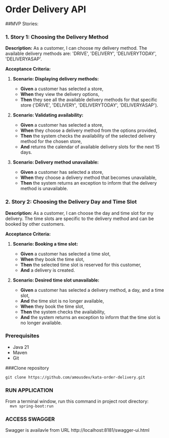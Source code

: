 # Order Delivery API

##MVP Stories:
### 1. Story 1: Choosing the Delivery Method
**Description:** As a customer, I can choose my delivery method. The available delivery methods are: 'DRIVE', 'DELIVERY', 'DELIVERYTODAY', 'DELIVERYASAP'.

**Acceptance Criteria:**
1. **Scenario: Displaying delivery methods:**
    - **Given** a customer has selected a store,
    - **When** they view the delivery options,
    - **Then** they see all the available delivery methods for that specific store ('DRIVE', 'DELIVERY', 'DELIVERYTODAY', 'DELIVERYASAP').

2. **Scenario: Validating availability:**
    - **Given** a customer has selected a store,
    - **When** they choose a delivery method from the options provided,
    - **Then** the system checks the availability of the selected delivery method for the chosen store,
    - **And** returns the calendar of available delivery slots for the next 15 days.

3. **Scenario: Delivery method unavailable:**
    - **Given** a customer has selected a store,
    - **When** they choose a delivery method that becomes unavailable,
    - **Then** the system returns an exception to inform that the delivery method is unavailable.

### 2. Story 2: Choosing the Delivery Day and Time Slot
**Description:** As a customer, I can choose the day and time slot for my delivery. The time slots are specific to the delivery method and can be booked by other customers.

**Acceptance Criteria:**
1. **Scenario: Booking a time slot:**
    - **Given** a customer has selected a time slot,
    - **When** they book the time slot,
    - **Then** the selected time slot is reserved for this customer,
    - **And** a delivery is created.

2. **Scenario: Desired time slot unavailable:**
    - **Given** a customer has selected a delivery method, a day, and a time slot,
    - **And** the time slot is no longer available,
    - **When** they book the time slot,
    - **Then** the system checks the availability,
    - **And** the system returns an exception to inform that the time slot is no longer available.

### Prerequisites
- Java 21
- Maven
- Git

###Clone repository

   ```
   git clone https://github.com/amousdev/kata-order-delivery.git
   ```
### RUN APPLICATION

From a terminal window, run this command in project root directory: \
    ```  
    mvn spring-boot:run
    ```
### ACCESS SWAGGER
Swagger is availavle from URL http://localhost:8181/swagger-ui.html
